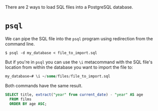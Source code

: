 There are 2 ways to load SQL files into a PostgreSQL database.

# `psql`
We can pipe the SQL file into the `psql` program using redirection from the command line.

```
$ psql -d my_database < file_to_import.sql
```

But if you're in `psql` you can use the `\i` metacommand with the SQL file's location from within the database you want to import the file to:
```sql
my_database=# \i ~/some/files/file_to_import.sql
```
Both commands have the same result.


```sql
SELECT title, extract("year" from current_date) - "year" AS age
  FROM films
  ORDER BY age ASC;
```